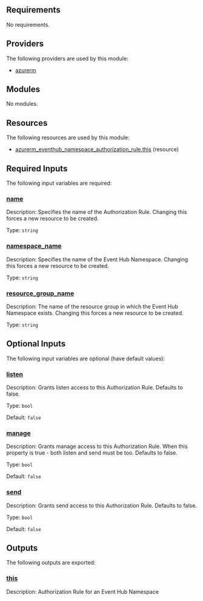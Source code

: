 <!-- BEGIN_TF_DOCS -->
## Requirements

No requirements.

## Providers

The following providers are used by this module:

- <a name="provider_azurerm"></a> [azurerm](#provider\_azurerm)

## Modules

No modules.

## Resources

The following resources are used by this module:

- [azurerm_eventhub_namespace_authorization_rule.this](https://registry.terraform.io/providers/hashicorp/azurerm/latest/docs/resources/eventhub_namespace_authorization_rule) (resource)

## Required Inputs

The following input variables are required:

### <a name="input_name"></a> [name](#input\_name)

Description: Specifies the name of the Authorization Rule. Changing this forces a new resource to be created.

Type: `string`

### <a name="input_namespace_name"></a> [namespace\_name](#input\_namespace\_name)

Description: Specifies the name of the Event Hub Namespace. Changing this forces a new resource to be created.

Type: `string`

### <a name="input_resource_group_name"></a> [resource\_group\_name](#input\_resource\_group\_name)

Description: The name of the resource group in which the Event Hub Namespace exists. Changing this forces a new resource to be created.

Type: `string`

## Optional Inputs

The following input variables are optional (have default values):

### <a name="input_listen"></a> [listen](#input\_listen)

Description: Grants listen access to this Authorization Rule. Defaults to false.

Type: `bool`

Default: `false`

### <a name="input_manage"></a> [manage](#input\_manage)

Description: Grants manage access to this Authorization Rule. When this property is true - both listen and send must be too. Defaults to false.

Type: `bool`

Default: `false`

### <a name="input_send"></a> [send](#input\_send)

Description: Grants send access to this Authorization Rule. Defaults to false.

Type: `bool`

Default: `false`

## Outputs

The following outputs are exported:

### <a name="output_this"></a> [this](#output\_this)

Description: Authorization Rule for an Event Hub Namespace
<!-- END_TF_DOCS -->